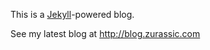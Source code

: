 This is a [Jekyll](http://github.com/mojombo/jekyll)-powered blog.

See my latest blog at http://blog.zurassic.com
